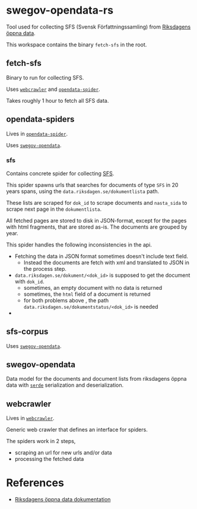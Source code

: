 # swegov-opendata-rs

Tool used for collecting SFS (Svensk Författningssamling) from [Riksdagens öppna data](https://data.riksdagen.se).

This workspace contains the binary `fetch-sfs` in the root.

## fetch-sfs

Binary to run for collecting SFS.

Uses [`webcrawler`](#webcrawler) and [`opendata-spider`](#opendata-spiders).

Takes roughly 1 hour to fetch all SFS data.

## opendata-spiders

Lives in [`opendata-spider`](./opendata-spiders/).

Uses [`swegov-opendata`](#swegov-opendata).

### sfs

Contains concrete spider for collecting [SFS](./opendata-spiders/src/sfs.rs).

This spider spawns urls that searches for documents of type `SFS` in 20 years spans, using the `data.riksdagen.se/dokumentlista` path.

These lists are scraped for `dok_id` to scrape documents and `nasta_sida` to scrape next page in the `dokumentlista`.

All fetched pages are stored to disk in JSON-format, except for the pages with html fragments, that are stored as-is. The documents are grouped by year.

This spider handles the following inconsistencies in the api.

- Fetching the data in JSON format sometimes doesn't include text field.
    - Instead the documents are fetch with xml and translated to JSON in the process step.
- `data.riksdagen.se/dokument/<dok_id>` is supposed to get the document with `dok_id`.
    - sometimes, an empty document with no data is returned
    - sometimes, the `html` field of a document is returned
    - for both problems above , the path `data.riksdagen.se/dokumentstatus/<dok_id>` is needed
-




## sfs-corpus
Uses [`swegov-opendata`](#swegov-opendata).

## swegov-opendata

Data model for the documents and document lists from riksdagens öppna data with [`serde`](https://serde.rs) serialization and deserialization.

## webcrawler
Lives in [`webcrawler`](./webcrawler/).

Generic web crawler that defines an interface for spiders.

The spiders work in 2 steps,
- scraping an url for new urls and/or data
- processing the fetched data



# References

- [Riksdagens öppna data dokumentation](https://data.riksdagen.se/dokumentation/)
